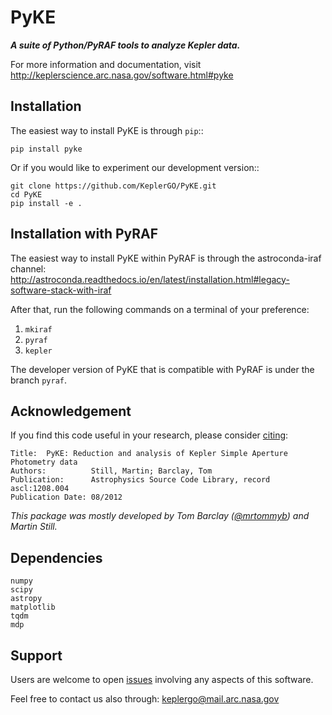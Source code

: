 # PyKE
***A suite of Python/PyRAF tools to analyze Kepler data.***

For more information and documentation,
visit http://keplerscience.arc.nasa.gov/software.html#pyke


## Installation

The easiest way to install PyKE is through ``pip``::

    pip install pyke

Or if you would like to experiment our development version::

    git clone https://github.com/KeplerGO/PyKE.git
    cd PyKE
    pip install -e .


## Installation with PyRAF

The easiest way to install PyKE within PyRAF is through the astroconda-iraf channel:
http://astroconda.readthedocs.io/en/latest/installation.html#legacy-software-stack-with-iraf

After that, run the following commands on a terminal of your preference:

1. ``mkiraf``
2. ``pyraf``
3. ``kepler``

The developer version of PyKE that is compatible with PyRAF is under the branch ``pyraf``.


## Acknowledgement
If you find this code useful in your research, please consider [citing](http://adsabs.harvard.edu/abs/2012ascl.soft08004S):

```
Title:	PyKE: Reduction and analysis of Kepler Simple Aperture Photometry data
Authors:          Still, Martin; Barclay, Tom
Publication:      Astrophysics Source Code Library, record ascl:1208.004
Publication Date: 08/2012
```

*This package was mostly developed by Tom Barclay ([@mrtommyb](http://www.github.com/mrtommyb)) and Martin Still.*


## Dependencies
```
numpy
scipy
astropy
matplotlib
tqdm
mdp
```

## Support
Users are welcome to open [issues](https://github.com/KeplerGO/PyKE/issues) involving any aspects of this software.

Feel free to contact us also through: keplergo@mail.arc.nasa.gov
